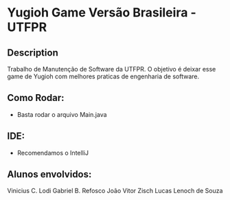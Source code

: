 # Yugioh Game Versão Brasileira - UTFPR


## Description
Trabalho de Manutenção de Software da UTFPR.
O objetivo é deixar esse game de Yugioh com melhores praticas de engenharia de software. 

## Como Rodar:
- Basta rodar o arquivo Main.java

## IDE:
- Recomendamos o IntelliJ


## Alunos envolvidos:
Vinicius C. Lodi
Gabriel B. Refosco
João Vitor Zisch
Lucas Lenoch de Souza

